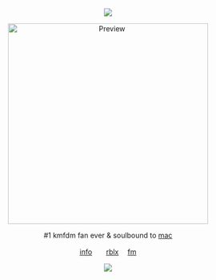 &nbsp;
<div align="center">
 
![](https://komarev.com/ghpvc/?username=femIock&style=plastic&color=000000&label=_　🦴　　&base=120710)

<img src="https://i.postimg.cc/s24dbDmm/Untitled120-20250923225918.png" alt="Preview" width="400">

</p>  


<div align="center">


#1 kmfdm fan ever & soulbound to [mac](https://dateeverything.wiki.gg/wiki/Mac)

[info](https://rentry.co/wrecked)　　[rblx](https://www.roblox.com/users/5809349077/profile) 　[fm](https://last.fm/user/stamnarsh)

![](https://spotify-github-profile.kittinanx.com/api/view.svg?uid=314mkicxlkkdu2xbfq5sn4qlspni&cover_image=true&theme=natemoo-re&show_offline=true&background_color=121212&interchange=false&bar_color=1448c2&bar_color_cover=false)

<div>
